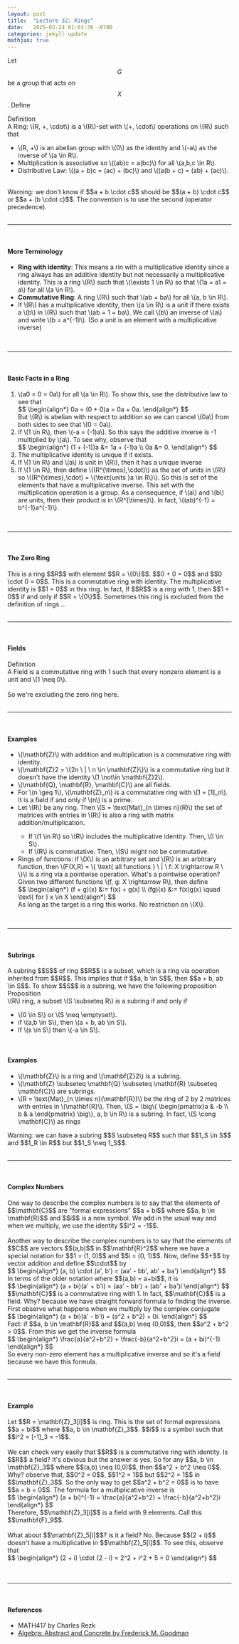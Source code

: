 ```yaml
---
layout: post
title:  "Lecture 32: Rings"
date:   2025-02-24 01:01:36 -0700
categories: jekyll update
mathjax: true
---
```


Let $$G$$ be a group that acts on $$X$$. Define
<!----------------------------------------------------------------------------->
<div class="mintheaderdiv">
Definition
</div>
<div class="mintbodydiv">
A Ring: \(R, +, \cdot\) is a \(R\)-set with \(+, \cdot\) operations on \(R\) such that
<ul>
	<li>\(R, +\) is an abelian group with \(0\) as the identity and \(-a\) as the inverse of \(a \in R\).</li>
	<li>Multiplication is associative so \((ab)c = a(bc)\) for all \(a,b,c \in R\).</li>
	<li>Distributive Law: \((a + b)c = (ac) + (bc)\) and \((a(b + c) = (ab) + (ac)\).</li>
</ul>
</div>
<!----------------------------------------------------------------------------->
<br>
Warning: we don't know if $$a + b \cdot c$$ should be $$(a + b) \cdot c$$ or $$a + (b \cdot c)$$. The convention is to use the second (operator precedence).
<br>
<br>
<hr>
<br>
<!------------------------------------------------------------------------->
<h4><b>More Terminology</b></h4>
<ul>
	<li><b>Ring with identity</b>: This means a rin with a multiplicative identity since a ring always has an additive identity but not necessarily a multiplicative identity. This is a ring \(R\) such that \(\exists 1 \in R\) so that \(1a = a1 = a\) for all \(a \in R\).</li>
	<!----->
	<li><b>Commutative Ring</b>: A ring \(R\) such that \(ab = ba\) for all \(a, b \in R\).</li>
	<!---->
	<li>If \(R\) has a multiplicative identity, then \(a \in R\) is a unit if there exists a \(b\) in \(R\) such that \(ab = 1 = ba\). We call \(b\) an inverse of \(a\) and write \(b = a^{-1}\). (So a unit is an element with a multiplicative inverse)</li>
</ul>
<br>
<hr>
<br>
<!------------------------------------------------------------------------->
<h4><b>Basic Facts in a Ring</b></h4>
<ol>
	<li>\(a0 = 0 = 0a\) for all \(a \in R\). To show this, use the distributive law to see that
		<div>
		$$
		\begin{align*}
		0a = (0 + 0)a = 0a + 0a. 
		\end{align*}
		$$
		</div>
	But \(R\) is abelian with respect to addition so we can cancel \(0a\) from both sides to see that \(0 = 0a\).</li>
	<!----->
	<li>If \(1 \in R\), then \(-a = (-1)a\). So this says the additive inverse is -1 multiplied by \(a\). To see why, observe that
		<div>
		$$
		\begin{align*}
		(1 + (-1))a &= 1a + (-1)a \\
		     0a &= 0.
		\end{align*}
		$$
		</div>
	  </li>
	  <!----->
	  <li>The multiplicative identity is unique if it exists.</li>
	  <!----->
	  <li>If \(1 \in R\) and \(a\) is unit in \(R\), then it has a unique inverse</li>
	  <!----->
	  <li>If \(1 \in R\), then define \((R^{\times},\cdot)\) as the set of units in \(R\) so \((R^{\times},\cdot) = \{\text{units }a \in R\}\). So this is set of the elements that have a multiplicative inverse. This set with the multiplication operation is a group. As a consequence, if \(a\) and \(b\) are units, then their product is in \(R^{\times}\). In fact, \((ab)^{-1} = b^{-1}a^{-1}\).</li>	  
</ol>
<br>
<hr>
<br>
<!------------------------------------------------------------------------->
<h4><b>The Zero Ring</b></h4>
This is a ring $$R$$ with element $$R = \{0\}$$. $$0 + 0 = 0$$ and $$0 \cdot 0 = 0$$. This is a commutative ring with identity. The multiplicative identity is $$1 = 0$$ in this ring. In fact, If $$R$$ is a ring with 1, then $$1 = 0$$ if and only if $$R = \{0\}$$. Sometimes this ring is excluded from the definition of rings ...
<br>
<br>
<hr>
<br>
<!------------------------------------------------------------------------->
<h4><b>Fields</b></h4>
<div class="mintheaderdiv">
Definition
</div>
<div class="mintbodydiv">
A Field is a commutative ring with 1 such that every nonzero element is a unit and \(1 \neq 0\).
</div>
<br>
So we're excluding the zero ring here.
<br>
<br>
<hr>
<br>
<!------------------------------------------------------------------------->
<h4><b>Examples</b></h4>
<ul>
	<li>\(\mathbf{Z}\) with addition and multiplication is a commutative ring with identity.</li>
	<!----->
	<li>\(\mathbf{Z}2 = \{2n \ | \ n \in \mathbf{Z}\}\) is a commutative ring but it doesn't have the identity \(1 \not\in \mathbf{Z}2\).</li>
	<!---->
	<li>\(\mathbf{Q}, \mathbf{R}, \mathbf{C}\) are all fields.</li>
	<!---->
	<li>For \(n \geq 1\), \(\mathbf{Z}_n\) is a commutative ring with \(1 = [1]_n\). It is a field if and only if \(n\) is a prime.</li>
	<!---->
	<li>Let \(R\) be any ring. Then \(S = \text{Mat}_{n \times n}(R)\) the set of matrices with entries in \(R\) is 
	also a ring with matrix addition/multiplication.</li>
	    <ul>
	    <li>If \(1 \in R\) so \(R\) includes the multiplicative identity. Then, \(I \in S\).</li>
	    <li>If \(R\) is commutative. Then, \(S\) might not be commutative.</li>
	   </ul>
	<!---->
	<li>Rings of functions: if \(X\) is an arbitrary set and \(R\) is an arbitrary function, then \(F(X,R) = \{ \text{ all functions } \ | \ f: X \rightarrow R \ \}\) is a ring via a pointwise operation. What's a pointwise operation? Given two different functions \(f, g: X \rightarrow R\), then define 
		<div>
		$$
		\begin{align*}
		(f + g)(x) &:= f(x) + g(x) \\
		(fg)(x) &:= f(x)g(x) \quad \text{ for } x \in X
		\end{align*}
		$$
		</div>
	As long as the target is a ring this works. No restriction on \(X\).
	</li>
</ul>
<br>
<hr>
<br>
<!------------------------------------------------------------------------->
<h4><b>Subrings</b></h4>
A subring $$S$$ of ring $$R$$ is a subset, which is a ring via operation inherited from $$R$$. This implies that if $$a, b \in S$$, then $$a + b, ab \in S$$. To show $$S$$ is a subring, we have the following proposition
<br>
<!----------------------------------------------------------------------------->
<div class="peachheaderdiv">
Proposition
</div>
<div class="peachbodydiv">
\(R\) ring, a subset \(S \subseteq R\) is a subring if and only if
<ul>
	<li>\(0 \in S\) or \(S \neq \emptyset\).</li>
	<li>if \(a,b \in S\), then \(a + b, ab \in S\).</li>
	<li>If \(s \in S\) then \(-a \in S\).</li>
</ul>
</div>
<br>
<!------------------------------------------------------------------------->
<h4><b>Examples</b></h4>
<ul>
	<li>\(\mathbf{Z}\) is a ring and \(\mathbf{Z}2\) is a subring.</li>
	<!----->
	<li>\(\mathbf{Z} \subseteq \mathbf{Q} \subseteq \mathbf{R} \subseteq \mathbf{C}\) are subrings.</li>
	<!----->
	<li> \(R = \text{Mat}_{n \times n}(\mathbf{R})\) be the ring of 2 by 2 matrices with entries in \(\mathbf{R}\). Then, \(S = \big\{ \begin{pmatrix}a & -b \\ b & a \end{pmatrix} \big\}, a, b \in R\) is a subring. In fact, \(S \cong \mathbf{C}\) as rings</li>
</ul>
Warning: we can have a subring $$S \subseteq R$$ such that $$1_S \in S$$ and $$1_R \in R$$ but $$1_S \neq 1_S$$.
<br>
<br>
<hr>
<br>
<!------------------------------------------------------------------------->
<h4><b>Complex Numbers</b></h4>
One way to describe the complex numbers is to say that the elements of $$\mathbf{C}$$ are "formal expressions" $$a + bi$$ where $$a, b \in \mathbf{R}$$ and $$i$$ is a new symbol. We add in the usual way and when we multiply, we use the identity $$i^2 = -1$$. 
<br>
<br>
Another way to describe the complex numbers is to say that the elements of $$C$$ are vectors $$(a,b)$$ in $$\mathbf{R}^2$$ where we have a special notation for $$1 = (1, 0)$$ and $$i = (0, 1)$$. Now, define $$+$$ by vector addition and define $$\cdot$$ by 
<div>
$$
\begin{align*}
(a, b) \cdot (a', b') = (aa' - bb', ab' + ba')
\end{align*}
$$
</div>
In terms of the older notation where $$(a,b) = a+bi$$, it is 
<div>
$$
\begin{align*}
(a + bi)(a' + b'i) = (aa' - bb') + (ab' + ba')i
\end{align*}
$$
</div>
$$\mathbf{C}$$ is a commutative ring with 1. In fact, $$\mathbf{C}$$ is a field. Why? because we have straight forward formula to finding the inverse. First observe what happens when we multiply by the complex conjugate
<div>
$$
\begin{align*}
(a + bi)(a' - b'i) = (a^2 + b^2) + 0i.
\end{align*}
$$
</div>
Fact: if $$a, b \in \mathbf{R}$$ and $$(a,b) \neq (0,0)$$, then $$a^2 + b^2 > 0$$. From this we get the inverse formula
<div>
$$
\begin{align*}
\frac{a}{a^2+b^2} + \frac{-b}{a^2+b^2}i = (a + bi)^{-1} 
\end{align*}
$$
</div>
So every non-zero element has a multiplicative inverse and so it's a field because we have this formula.
<br>
<br>
<hr>
<br>
<!------------------------------------------------------------------------->
<h4><b>Example</b></h4>
Let $$R = \mathbf{Z}_3[i]$$ is ring. This is the set of formal expressions $$a + bi$$ where $$a, b \in \mathbf{Z}_3$$. $$i$$ is a symbol such that $$i^2 = [-1]_3 = -1$$.
<br>
<br>
We can check very easily that $$R$$ is a commutative ring with identity. Is $$R$$ a field? It's obvious but the answer is yes. So for any $$a, b \in \mathbf{Z}_3$$ where $$(a,b) \neq (0,0)$$, then $$a^2 + b^2 \neq 0$$. Why? observe that, $$0^2 = 0$$, $$1^2 = 1$$ but $$2^2 = 1$$ in $$\mathbf{Z}_3$$. So the only way to get $$a^2 + b^2 = 0$$ is to have $$a = b = 0$$. The formula for a multiplicative inverse is
<div>
$$
\begin{align*}
(a + bi)^{-1} = \frac{a}{a^2+b^2} + \frac{-b}{a^2+b^2}i 
\end{align*}
$$
</div>
Therefore, $$\mathbf{Z}_3[i]$$ is a field with 9 elements. Call this $$\mathbf{F}_9$$.
<br>
<br>
What about $$\mathbf{Z}_5[i]$$? is it a field? No. Because $$(2 + i)$$ doesn't have a multiplicative in $$\mathbf{Z}_5[i]$$. To see this, observe that
<div>
$$
\begin{align*}
(2 + i) \cdot (2 - i) = 2^2 + i^2 + 5 = 0 
\end{align*}
$$
</div>
<br>
<br>
<hr>
<br>
<!------------------------------------------------------------------------->
<h4><b>References</b></h4>
<ul>
	<li>MATH417 by Charles Rezk</li>
	<li><a href="https://homepage.divms.uiowa.edu/~goodman/algebrabook.dir/algebrabook.html">Algebra: Abstract and Concrete by Frederick M. Goodman</a></li>
</ul>






















